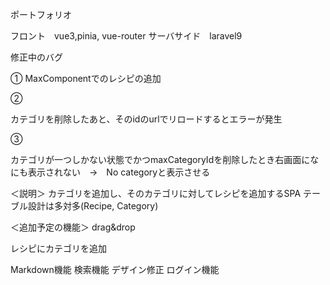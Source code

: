 ポートフォリオ

フロント　vue3,pinia, vue-router
サーバサイド　laravel9

修正中のバグ

①
MaxComponentでのレシピの追加

②

カテゴリを削除したあと、そのidのurlでリロードするとエラーが発生

③

カテゴリが一つしかない状態でかつmaxCategoryIdを削除したとき右画面になにも表示されない　→　No categoryと表示させる


＜説明＞
カテゴリを追加し、そのカテゴリに対してレシピを追加するSPA
テーブル設計は多対多(Recipe, Category)



＜追加予定の機能＞
drag&drop

レシピにカテゴリを追加

Markdown機能
検索機能
デザイン修正
ログイン機能


